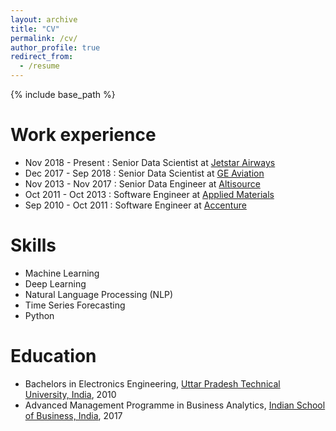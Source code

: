```yaml
---
layout: archive
title: "CV"
permalink: /cv/
author_profile: true
redirect_from:
  - /resume
---
```


{% include base_path %}

Work experience
======
* Nov 2018 - Present : Senior Data Scientist at [Jetstar Airways](https://www.jetstar.com/au/en/about-us?pid=mainfooter:about-us)
* Dec 2017 - Sep 2018 : Senior Data Scientist at [GE Aviation](https://www.geaviation.com/)
* Nov 2013 - Nov 2017 : Senior Data Engineer at [Altisource](https://www.altisource.com/)
* Oct 2011 - Oct 2013 : Software Engineer at [Applied Materials](http://www.appliedmaterials.com/)
* Sep 2010 - Oct 2011 : Software Engineer at [Accenture](https://www.accenture.com/)
  
Skills
======
* Machine Learning
* Deep Learning
* Natural Language Processing (NLP)
* Time Series Forecasting
* Python

Education
======
* Bachelors in Electronics Engineering, [Uttar Pradesh Technical University, India](https://aktu.ac.in/), 2010
* Advanced Management Programme in Business Analytics, [Indian School of Business, India](https://www.isb.edu/en/study-isb/advanced-management-programmes/ampba.html), 2017
